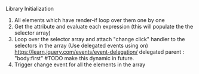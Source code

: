 Library Initialization
1. All elements which have render-if loop over them one by one
2. Get the attribute and evaluate each expression (this will populate the the selector array)
3. Loop over the selector array and attach "change click" handler to the selectors in the array
   (Use delegated events using on)
   https://learn.jquery.com/events/event-delegation/
   delegated parent : "body:first" #TODO make this dynamic in future.
4. Trigger change event for all the elements in the array
